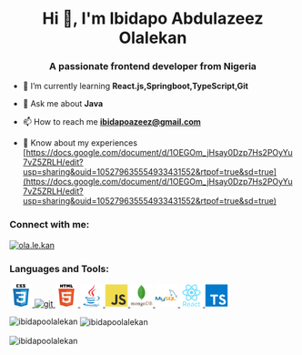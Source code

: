<h1 align="center">Hi 👋, I'm Ibidapo Abdulazeez Olalekan</h1>
<h3 align="center">A passionate frontend developer from Nigeria</h3>

- 🌱 I’m currently learning **React.js,Springboot,TypeScript,Git**

- 💬 Ask me about **Java**

- 📫 How to reach me **ibidapoazeez@gmail.com**

- 📄 Know about my experiences [https://docs.google.com/document/d/1OEGOm_jHsay0Dzp7Hs2POyYu7vZ5ZRLH/edit?usp=sharing&ouid=105279635554933431552&rtpof=true&sd=true](https://docs.google.com/document/d/1OEGOm_jHsay0Dzp7Hs2POyYu7vZ5ZRLH/edit?usp=sharing&ouid=105279635554933431552&rtpof=true&sd=true)

<h3 align="left">Connect with me:</h3>
<p align="left">
<a href="https://instagram.com/ola.le.kan" target="blank"><img align="center" src="https://raw.githubusercontent.com/rahuldkjain/github-profile-readme-generator/master/src/images/icons/Social/instagram.svg" alt="ola.le.kan" height="30" width="40" /></a>
</p>

<h3 align="left">Languages and Tools:</h3>
<p align="left"> <a href="https://www.w3schools.com/css/" target="_blank" rel="noreferrer"> <img src="https://raw.githubusercontent.com/devicons/devicon/master/icons/css3/css3-original-wordmark.svg" alt="css3" width="40" height="40"/> </a> <a href="https://git-scm.com/" target="_blank" rel="noreferrer"> <img src="https://www.vectorlogo.zone/logos/git-scm/git-scm-icon.svg" alt="git" width="40" height="40"/> </a> <a href="https://www.w3.org/html/" target="_blank" rel="noreferrer"> <img src="https://raw.githubusercontent.com/devicons/devicon/master/icons/html5/html5-original-wordmark.svg" alt="html5" width="40" height="40"/> </a> <a href="https://www.java.com" target="_blank" rel="noreferrer"> <img src="https://raw.githubusercontent.com/devicons/devicon/master/icons/java/java-original.svg" alt="java" width="40" height="40"/> </a> <a href="https://developer.mozilla.org/en-US/docs/Web/JavaScript" target="_blank" rel="noreferrer"> <img src="https://raw.githubusercontent.com/devicons/devicon/master/icons/javascript/javascript-original.svg" alt="javascript" width="40" height="40"/> </a> <a href="https://www.mongodb.com/" target="_blank" rel="noreferrer"> <img src="https://raw.githubusercontent.com/devicons/devicon/master/icons/mongodb/mongodb-original-wordmark.svg" alt="mongodb" width="40" height="40"/> </a> <a href="https://www.mysql.com/" target="_blank" rel="noreferrer"> <img src="https://raw.githubusercontent.com/devicons/devicon/master/icons/mysql/mysql-original-wordmark.svg" alt="mysql" width="40" height="40"/> </a> <a href="https://reactjs.org/" target="_blank" rel="noreferrer"> <img src="https://raw.githubusercontent.com/devicons/devicon/master/icons/react/react-original-wordmark.svg" alt="react" width="40" height="40"/> </a> <a href="https://www.typescriptlang.org/" target="_blank" rel="noreferrer"> <img src="https://raw.githubusercontent.com/devicons/devicon/master/icons/typescript/typescript-original.svg" alt="typescript" width="40" height="40"/> </a> </p>

<p><img align="left" src="https://github-readme-stats.vercel.app/api/top-langs?username=ibidapoolalekan&show_icons=true&locale=en&layout=compact" alt="ibidapoolalekan" /></p>

<p>&nbsp;<img align="center" src="https://github-readme-stats.vercel.app/api?username=ibidapoolalekan&show_icons=true&locale=en" alt="ibidapoolalekan" /></p>

<p><img align="center" src="https://github-readme-streak-stats.herokuapp.com/?user=ibidapoolalekan&" alt="ibidapoolalekan" /></p>
